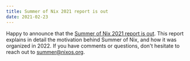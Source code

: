 ```yaml
---
title: Summer of Nix 2021 report is out
date: 2021-02-23
---
```


Happy to announce that the [Summer of Nix 2021 report is
out](https://summer.nixos.org/assets/report-2021.pdf). This report explains in detail the motivation
behind Summer of Nix, and how it was organized in 2022. If you have comments or
questions, don't hesitate to reach out to summer@nixos.org.
